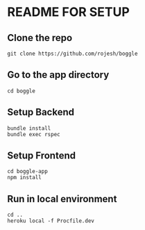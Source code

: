 # README FOR SETUP

## Clone the repo
```
git clone https://github.com/rojesh/boggle
```

## Go to the app directory
```
cd boggle
```

## Setup Backend
```
bundle install  
bundle exec rspec
```

## Setup Frontend
```
cd boggle-app  
npm install
```

## Run in local environment
```
cd ..
heroku local -f Procfile.dev
```
